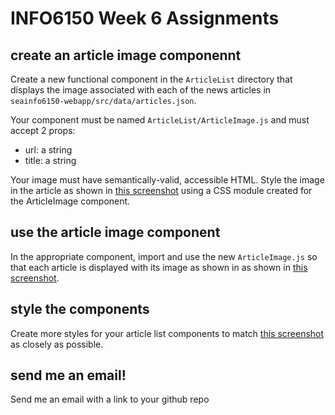 # INFO6150 Week 6 Assignments

## create an article image componennt
Create a new functional component in the `ArticleList` directory that displays the image associated with each of the news articles in `seainfo6150-webapp/src/data/articles.json`.

Your component must be named `ArticleList/ArticleImage.js` and must accept 2 props:

* url: a string
* title: a string

Your image must have semantically-valid, accessible HTML. Style the image in the article as shown in <a href="./week-6-list-screenshot.png">this screenshot</a> using a CSS module created for the ArticleImage component.

## use the article image component
In the appropriate component, import and use the new `ArticleImage.js` so that each article is displayed with its image as shown in as shown in <a href="./week-6-list-screenshot.png">this screenshot</a>.

## style the components
Create more styles for your article list components to match <a href="./week-6-list-screenshot.png">this screenshot</a> as closely as possible.

## send me an email!
Send me an email with a link to your github repo
